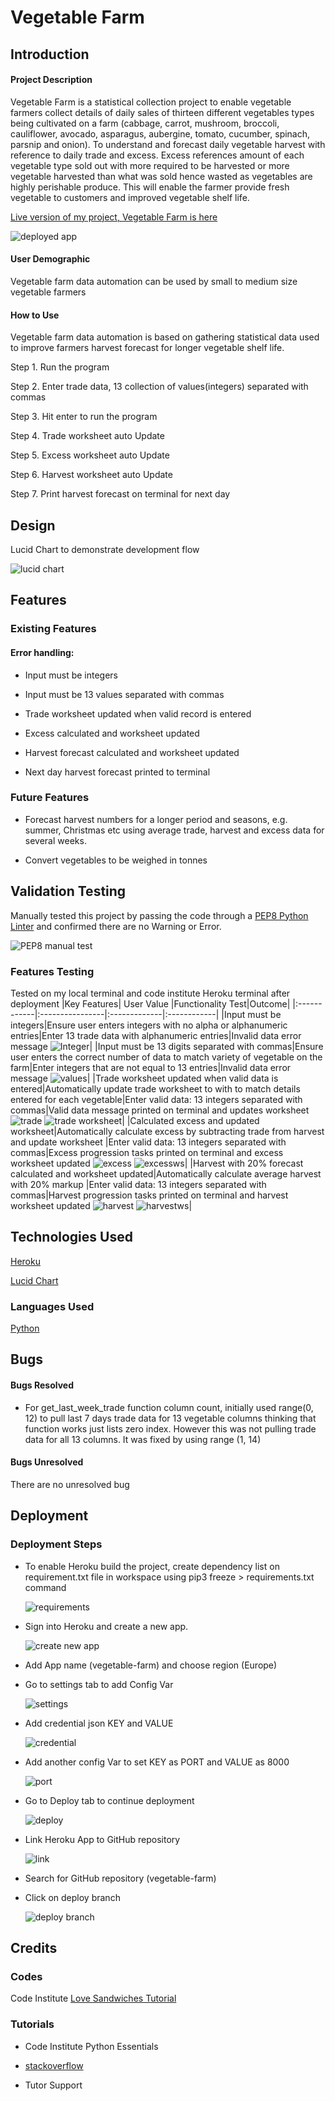 
# Vegetable Farm
## Introduction
#### Project Description
  Vegetable Farm is a statistical collection project to enable vegetable farmers collect details of daily sales of thirteen different vegetables types being cultivated on a farm (cabbage, carrot, mushroom, broccoli, cauliflower, avocado, asparagus, aubergine, tomato, cucumber, spinach, parsnip and onion). To understand and forecast daily vegetable harvest with reference to daily trade and excess. Excess references amount of each vegetable type sold out with more required to be harvested or more vegetable harvested than what was sold hence wasted as vegetables are highly perishable produce. This will enable the farmer provide fresh vegetable to customers and improved vegetable shelf life. 

  [Live version of my project, Vegetable Farm is here](https://vegetable-farm-d2f6bd1576d7.herokuapp.com/)

  ![deployed app](./assets/readme-images/deployed%20app.jpg)
#### User Demographic
Vegetable farm data automation can be used by small to medium size vegetable farmers 
#### How to Use
Vegetable farm data automation is based on gathering statistical data used to improve farmers harvest forecast for longer vegetable shelf life.

Step 1. Run the program

Step 2. Enter trade data, 13 collection of values(integers) separated with commas

Step 3. Hit enter to run the program

Step 4. Trade worksheet auto Update

Step 5. Excess worksheet auto Update

Step 6. Harvest worksheet auto Update

Step 7. Print harvest forecast on terminal for next day


## Design
Lucid Chart to demonstrate development flow

![lucid chart](./assets/readme-images/lucidchart.jpg)
## Features
### Existing Features
#### Error handling:

   * Input must be integers

   * Input must be 13 values separated with commas

* Trade worksheet updated when valid record is entered

* Excess calculated and worksheet updated

* Harvest forecast calculated and worksheet updated

* Next day harvest forecast printed to terminal

### Future Features

* Forecast harvest numbers for a longer period and seasons, e.g. summer, 
  Christmas etc using average trade, harvest and excess data for several weeks.

* Convert vegetables to be weighed in tonnes  

## Validation Testing
Manually tested this project by passing the code through a [PEP8 Python Linter](https://pep8ci.herokuapp.com/) and confirmed there are no Warning or Error.

![PEP8 manual test](./assets/readme-images/manual-test.jpg)

### Features Testing
 Tested on my local terminal and code institute Heroku terminal after deployment
|Key Features|   User Value   |Functionality Test|Outcome|
|:------------|:----------------|:-------------|:------------|
|Input must be integers|Ensure user enters integers with no alpha or alphanumeric entries|Enter 13 trade data with alphanumeric entries|Invalid data error message ![Integer](./assets/readme-images/Integer.jpg)|
|Input must be 13 digits separated with commas|Ensure user enters the correct number of data to match variety of vegetable on the farm|Enter integers that are not equal to 13 entries|Invalid data error message ![values](./assets/readme-images/numbeofvalues.jpg)|
|Trade worksheet updated when valid data is entered|Automatically update trade worksheet to with to match details entered for each vegetable|Enter valid data: 13 integers separated with commas|Valid data message printed on terminal and updates worksheet ![trade](./assets/readme-images/trade.jpg) ![trade worksheet](./assets/readme-images/tradews.jpg)|
|Calculated excess and updated worksheet|Automatically calculate excess by subtracting trade from harvest and update worksheet |Enter valid data: 13 integers separated with commas|Excess progression tasks  printed on terminal and excess worksheet updated ![excess](./assets/readme-images/excess.jpg) ![excessws](./assets/readme-images/excessws.jpg)|
|Harvest with 20% forecast  calculated and worksheet updated|Automatically calculate average harvest with 20% markup |Enter valid data: 13 integers separated with commas|Harvest progression tasks printed on terminal and harvest worksheet updated ![harvest](./assets/readme-images/harvest.jpg) ![harvestws](./assets/readme-images/excessws.jpg)|

## Technologies Used

[Heroku](https://id.heroku.com/login)

[Lucid Chart](https://www.lucidchart.com/)
### Languages Used
[Python](https://en.wikipedia.org/wiki/Python_(programming_language))
## Bugs
#### Bugs Resolved
* For get_last_week_trade function column count, initially used range(0, 12) to pull last 7 days trade data for 13 vegetable columns thinking that function works just lists zero index. However this was not pulling trade data for all 13 columns. 
It was fixed by using range (1, 14)

#### Bugs Unresolved
There are no unresolved bug
## Deployment
### Deployment Steps

* To enable Heroku build the project, create dependency list on requirement.txt file in workspace using pip3 freeze > requirements.txt command

   ![requirements](./assets/readme-images/requirements.jpg)

* Sign into Heroku and create a new app.

    ![create new app](./assets/readme-images/create%20app.png)

* Add App name (vegetable-farm) and choose region (Europe)
  
* Go to settings tab to add Config Var

   ![settings](./assets/readme-images/settings.png)
      
* Add credential json KEY and VALUE

   ![credential](./assets/readme-images/configvars.jpg)

* Add another config Var to set KEY as PORT and VALUE as 8000

   ![port](./assets/readme-images/port.jpg)

* Go to Deploy tab to continue deployment

   ![deploy](./assets/readme-images/deploy.png)

* Link Heroku App to GitHub repository

   ![link](./assets/readme-images/link.jpg)

* Search for GitHub repository (vegetable-farm)

* Click on deploy branch

  ![deploy branch](./assets/readme-images/deploy%20branch.jpg)

## Credits
### Codes
Code Institute [Love Sandwiches Tutorial](https://github.com/Code-Institute-Solutions/love-sandwiches-p5-sourcecode/tree/master/02-accessing-user-data/05-updating-our-sales-worksheet)
### Tutorials
* Code Institute Python Essentials

* [stackoverflow](https://stackoverflow.com/questions/23739224/empty-heading-warning-on-html5-validation)

* Tutor Support 









